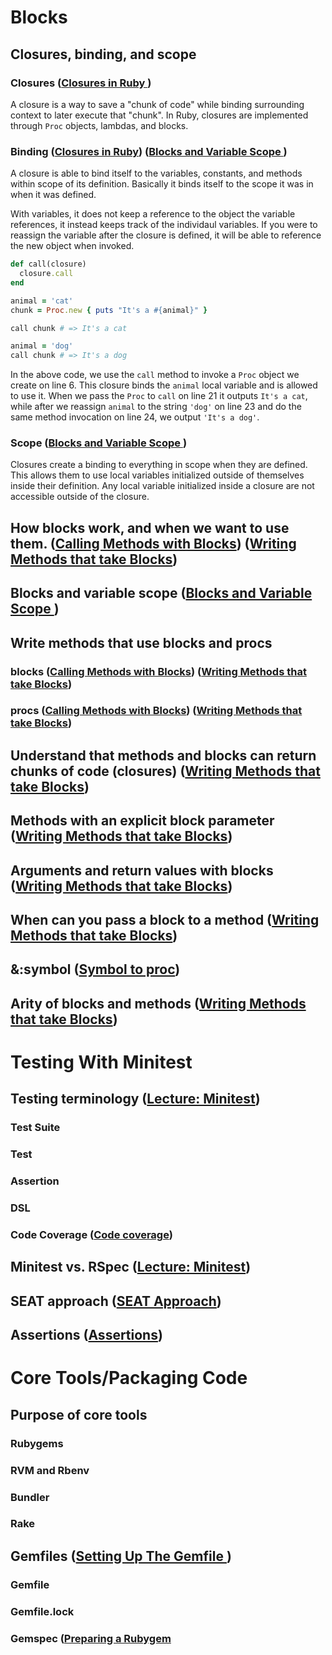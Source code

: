 # Blocks
## Closures, binding, and scope
### Closures ([Closures in Ruby ](https://launchschool.com/lessons/c0400a9c/assignments/0a7a9177))

A closure is a way to save a "chunk of code" while binding surrounding context to later execute that "chunk". In Ruby, closures are implemented through `Proc` objects, lambdas, and blocks.

### Binding ([Closures in Ruby](https://launchschool.com/lessons/c0400a9c/assignments/0a7a9177)) ([Blocks and Variable Scope ](https://launchschool.com/lessons/c0400a9c/assignments/fd86ea2e))

A closure is able to bind itself to the variables, constants, and methods within scope of its definition. Basically it binds itself to the scope it was in when it was defined.

With variables, it does not keep a reference to the object the variable references, it instead keeps track of the individaul variables. If you were to reassign the variable after the closure is defined, it will be able to reference the new object when invoked.

```ruby
def call(closure)
  closure.call
end

animal = 'cat'
chunk = Proc.new { puts "It's a #{animal}" }

call chunk # => It's a cat

animal = 'dog'
call chunk # => It's a dog
```

In the above code, we use the `call` method to invoke a `Proc` object we create on line 6. This closure binds the `animal` local variable and is allowed to use it. When we pass the `Proc` to `call` on line 21 it outputs `It's a cat`, while after we reassign `animal` to the string `'dog'` on line 23 and do the same method invocation on line 24, we output `'It's a dog'`.

### Scope ([Blocks and Variable Scope ](https://launchschool.com/lessons/c0400a9c/assignments/fd86ea2e))

Closures create a binding to everything in scope when they are defined. This allows them to use local variables initialized outside of themselves inside their definition. Any local variable initialized inside a closure are not accessible outside of the closure.

## How blocks work, and when we want to use them. ([Calling Methods with Blocks](https://launchschool.com/lessons/c0400a9c/assignments/ff802368)) ([Writing Methods that take Blocks](https://launchschool.com/lessons/c0400a9c/assignments/5a060a20))

## Blocks and variable scope ([Blocks and Variable Scope ](https://launchschool.com/lessons/c0400a9c/assignments/fd86ea2e))

## Write methods that use blocks and procs
### blocks ([Calling Methods with Blocks](https://launchschool.com/lessons/c0400a9c/assignments/ff802368)) ([Writing Methods that take Blocks](https://launchschool.com/lessons/c0400a9c/assignments/5a060a20))

### procs ([Calling Methods with Blocks](https://launchschool.com/lessons/c0400a9c/assignments/ff802368)) ([Writing Methods that take Blocks](https://launchschool.com/lessons/c0400a9c/assignments/5a060a20))

## Understand that methods and blocks can return chunks of code (closures) ([Writing Methods that take Blocks](https://launchschool.com/lessons/c0400a9c/assignments/5a060a20))

## Methods with an explicit block parameter ([Writing Methods that take Blocks](https://launchschool.com/lessons/c0400a9c/assignments/5a060a20))

## Arguments and return values with blocks ([Writing Methods that take Blocks](https://launchschool.com/lessons/c0400a9c/assignments/5a060a20))

## When can you pass a block to a method ([Writing Methods that take Blocks](https://launchschool.com/lessons/c0400a9c/assignments/5a060a20))

## &:symbol ([Symbol to proc](https://launchschool.com/lessons/c0400a9c/assignments/26d715d8))

## Arity of blocks and methods ([Writing Methods that take Blocks](https://launchschool.com/lessons/c0400a9c/assignments/5a060a20))

# Testing With Minitest
## Testing terminology ([Lecture: Minitest](https://launchschool.com/lessons/dd2ae827/assignments/3a8a5aa5))
### Test Suite

### Test

### Assertion

### DSL

### Code Coverage ([Code coverage](https://launchschool.com/lessons/dd2ae827/assignments/9f7c1f7c))

## Minitest vs. RSpec ([Lecture: Minitest](https://launchschool.com/lessons/dd2ae827/assignments/3a8a5aa5))

## SEAT approach ([SEAT Approach](https://launchschool.com/lessons/dd2ae827/assignments/5c80633e))

## Assertions ([Assertions](https://launchschool.com/lessons/dd2ae827/assignments/fe2ff54a))

# Core Tools/Packaging Code
## Purpose of core tools
### Rubygems

### RVM and Rbenv

### Bundler

### Rake

## Gemfiles ([Setting Up The Gemfile ](https://launchschool.com/lessons/2fdb1ef0/assignments/61b773fd))
### Gemfile
### Gemfile.lock
### Gemspec ([Preparing a Rubygem](https://launchschool.com/lessons/2fdb1ef0/assignments/918536a2)
